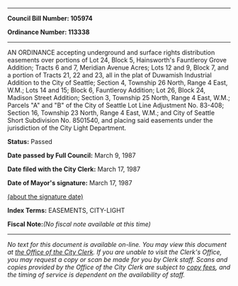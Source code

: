 

********

**Council Bill Number: 105974**
   
**Ordinance Number: 113338**
********

 AN ORDINANCE accepting underground and surface rights distribution easements over portions of Lot 24, Block 5, Hainsworth's Fauntleroy Grove Addition; Tracts 6 and 7, Meridian Avenue Acres; Lots 12 and 9, Block 7, and a portion of Tracts 21, 22 and 23, all in the plat of Duwamish Industrial Addition to the City of Seattle; Section 4, Township 26 North, Range 4 East, W.M.; Lots 14 and 15; Block 6, Fauntleroy Addition; Lot 26, Block 24, Madison Street Addition; Section 3, Township 25 North, Range 4 East, W.M.; Parcels "A" and "B" of the City of Seattle Lot Line Adjustment No. 83-408; Section 16, Township 23 North, Range 4 East, W.M.; and City of Seattle Short Subdivision No. 8501540, and placing said easements under the jurisdiction of the City Light Department.

**Status:** Passed
   
**Date passed by Full Council:** March 9, 1987
   
**Date filed with the City Clerk:** March 17, 1987
   
**Date of Mayor's signature:** March 17, 1987
   
[(about the signature date)](/~public/approvaldate.htm)
   
   
   
   
**Index Terms:** EASEMENTS, CITY-LIGHT

**Fiscal Note:**_(No fiscal note available at this time)_
********

_No text for this document is available on-line. You may view this document at [the Office of the City Clerk](http://www.seattle.gov/leg/clerk/contactUs.htm). If you are unable to visit the Clerk's Office, you may request a copy or scan be made for you by Clerk staff. Scans and copies provided by the Office of the City Clerk are subject to [copy fees](http://clerk.seattle.gov/~public/clerkfees.htm), and the timing of service is dependent on the availability of staff._

